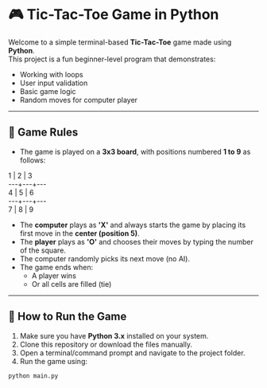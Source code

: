 # 🎮 Tic-Tac-Toe Game in Python

Welcome to a simple terminal-based **Tic-Tac-Toe** game made using **Python**.  
This project is a fun beginner-level program that demonstrates:
- Working with loops
- User input validation
- Basic game logic
- Random moves for computer player

---

## 🧠 Game Rules

- The game is played on a **3x3 board**, with positions numbered **1 to 9** as follows:

 1 | 2 | 3  
---+---+---  
 4 | 5 | 6  
---+---+---  
 7 | 8 | 9


- The **computer** plays as **'X'** and always starts the game by placing its first move in the **center (position 5)**.
- The **player** plays as **'O'** and chooses their moves by typing the number of the square.
- The computer randomly picks its next move (no AI).
- The game ends when:
  - A player wins
  - Or all cells are filled (tie)

---

## 🚀 How to Run the Game

1. Make sure you have **Python 3.x** installed on your system.
2. Clone this repository or download the files manually.
3. Open a terminal/command prompt and navigate to the project folder.
4. Run the game using:

```bash
python main.py
